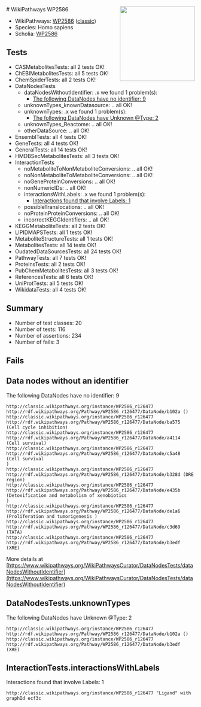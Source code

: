 <img style="float: right; width: 200px" src="https://upload.wikimedia.org/wikipedia/commons/thumb/8/83/Wplogo_with_text_500.png/640px-Wplogo_with_text_500.png" />
# WikiPathways WP2586

* WikiPathways: [WP2586](https://wikipathways.org/pathways/WP2586) ([classic](https://classic.wikipathways.org/instance/WP2586))
* Species: Homo sapiens
* Scholia: [WP2586](https://scholia.toolforge.org/wikipathways/WP2586)
## Tests
* CASMetabolitesTests: all 2 tests OK!
* ChEBIMetabolitesTests: all 5 tests OK!
* ChemSpiderTests: all 2 tests OK!
* DataNodesTests
    * dataNodesWithoutIdentifier: .x we found 1 problem(s):
        * [The following DataNodes have no identifier: 9](#d2d32fa8)
    * unknownTypes_knownDatasource: .. all OK!
    * unknownTypes: .x we found 1 problem(s):
        * [The following DataNodes have Unknown @Type: 2](#839973e0)
    * unknownTypes_Reactome: .. all OK!
    * otherDataSource: .. all OK!
* EnsemblTests: all 4 tests OK!
* GeneTests: all 4 tests OK!
* GeneralTests: all 14 tests OK!
* HMDBSecMetabolitesTests: all 3 tests OK!
* InteractionTests
    * noMetaboliteToNonMetaboliteConversions: .. all OK!
    * noNonMetaboliteToMetaboliteConversions: .. all OK!
    * noGeneProteinConversions: .. all OK!
    * nonNumericIDs: .. all OK!
    * interactionsWithLabels: .x we found 1 problem(s):
        * [Interactions found that involve Labels: 1](#630d2678)
    * possibleTranslocations: .. all OK!
    * noProteinProteinConversions: .. all OK!
    * incorrectKEGGIdentifiers: .. all OK!
* KEGGMetaboliteTests: all 2 tests OK!
* LIPIDMAPSTests: all 1 tests OK!
* MetaboliteStructureTests: all 1 tests OK!
* MetabolitesTests: all 14 tests OK!
* OudatedDataSourcesTests: all 24 tests OK!
* PathwayTests: all 7 tests OK!
* ProteinsTests: all 2 tests OK!
* PubChemMetabolitesTests: all 3 tests OK!
* ReferencesTests: all 6 tests OK!
* UniProtTests: all 5 tests OK!
* WikidataTests: all 4 tests OK!


## Summary

* Number of test classes: 20
* Number of tests: 116
* Number of assertions: 234
* Number of fails: 3

## Fails

<a name="d2d32fa8" />

## Data nodes without an identifier

The following DataNodes have no identifier: 9
```
http://classic.wikipathways.org/instance/WP2586_r126477 http://rdf.wikipathways.org/Pathway/WP2586_r126477/DataNode/b102a ()
http://classic.wikipathways.org/instance/WP2586_r126477 http://rdf.wikipathways.org/Pathway/WP2586_r126477/DataNode/ba575 (Cell cycle inhibition)
http://classic.wikipathways.org/instance/WP2586_r126477 http://rdf.wikipathways.org/Pathway/WP2586_r126477/DataNode/a4114 (Cell survival)
http://classic.wikipathways.org/instance/WP2586_r126477 http://rdf.wikipathways.org/Pathway/WP2586_r126477/DataNode/c5a48 (Cell survival
)
http://classic.wikipathways.org/instance/WP2586_r126477 http://rdf.wikipathways.org/Pathway/WP2586_r126477/DataNode/b328d (DRE region)
http://classic.wikipathways.org/instance/WP2586_r126477 http://rdf.wikipathways.org/Pathway/WP2586_r126477/DataNode/e435b (Detoxification and metabolism of xenobiotics
)
http://classic.wikipathways.org/instance/WP2586_r126477 http://rdf.wikipathways.org/Pathway/WP2586_r126477/DataNode/de1a6 (Proliferation and tumorigenesis )
http://classic.wikipathways.org/instance/WP2586_r126477 http://rdf.wikipathways.org/Pathway/WP2586_r126477/DataNode/c3d69 (TATA)
http://classic.wikipathways.org/instance/WP2586_r126477 http://rdf.wikipathways.org/Pathway/WP2586_r126477/DataNode/b3edf (XRE)
```

More details at [https://www.wikipathways.org/WikiPathwaysCurator/DataNodesTests/dataNodesWithoutIdentifier](https://www.wikipathways.org/WikiPathwaysCurator/DataNodesTests/dataNodesWithoutIdentifier)

<a name="839973e0" />

## DataNodesTests.unknownTypes

The following DataNodes have Unknown @Type: 2
```
http://classic.wikipathways.org/instance/WP2586_r126477 http://rdf.wikipathways.org/Pathway/WP2586_r126477/DataNode/b102a ()
http://classic.wikipathways.org/instance/WP2586_r126477 http://rdf.wikipathways.org/Pathway/WP2586_r126477/DataNode/b3edf (XRE)
```

<a name="630d2678" />

## InteractionTests.interactionsWithLabels

Interactions found that involve Labels: 1
```
http://classic.wikipathways.org/instance/WP2586_r126477 "Ligand" with graphId ecf3c
```

